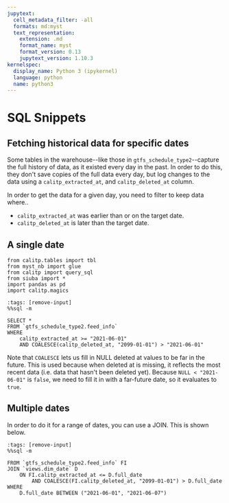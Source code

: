 ```yaml
---
jupytext:
  cell_metadata_filter: -all
  formats: md:myst
  text_representation:
    extension: .md
    format_name: myst
    format_version: 0.13
    jupytext_version: 1.10.3
kernelspec:
  display_name: Python 3 (ipykernel)
  language: python
  name: python3
---
```


# SQL Snippets

## Fetching historical data for specific dates

Some tables in the warehouse--like those in `gtfs_schedule_type2`--capture the full
history of data, as it existed every day in the past. In order to do this, they
don't save copies of the full data every day, but log changes to the data using
a `calitp_extracted_at`, and `calitp_deleted_at` column.

In order to get the data for a given day, you need to filter to keep data where..

* `calitp_extracted_at` was earlier than or on the target date.
* `calitp_deleted_at` is later than the target date.

## A single date

```{code-cell}
from calitp.tables import tbl
from myst_nb import glue
from calitp import query_sql
from siuba import *
import pandas as pd
import calitp.magics
```

```{code-cell}
:tags: [remove-input]
%%sql -m

SELECT *
FROM `gtfs_schedule_type2.feed_info`
WHERE
    calitp_extracted_at >= "2021-06-01"
    AND COALESCE(calitp_deleted_at, "2099-01-01") > "2021-06-01"
```

Note that `COALESCE` lets us fill in NULL deleted at values to be far in the future.
This is used because when deleted at is missing, it reflects the most recent data
(i.e. data that hasn't been deleted yet).
Because `NULL < "2021-06-01"` is `false`, we need to fill it in with a far-future date,
so it evaluates to `true`.

## Multiple dates

In order to do it for a range of dates, you can use a JOIN. This is shown below.

```{code-cell}
:tags: [remove-input]
%%sql -m

FROM `gtfs_schedule_type2.feed_info` FI
JOIN `views.dim_date` D
    ON FI.calitp_extracted_at <= D.full_date
        AND COALESCE(FI.calitp_deleted_at, "2099-01-01") > D.full_date
WHERE
    D.full_date BETWEEN ("2021-06-01", "2021-06-07")
```
